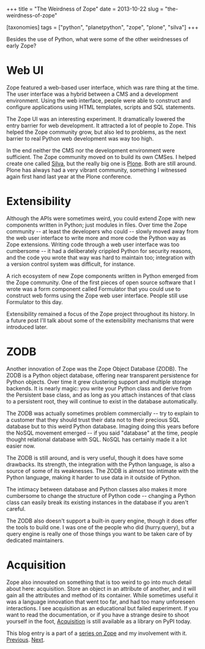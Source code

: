+++
title = "The Weirdness of Zope"
date = 2013-10-22
slug = "the-weirdness-of-zope"

[taxonomies]
tags = ["python", "planetpython", "zope", "plone", "silva"]
+++

Besides the use of Python, what were some of the other weirdnesses of
early Zope?

# Web UI

Zope featured a web-based user interface, which was rare thing at the
time. The user interface was a hybrid between a CMS and a development
environment. Using the web interface, people were able to construct and
configure applications using HTML templates, scripts and SQL statements.

The Zope UI was an interesting experiment. It dramatically lowered the
entry barrier for web development. It attracted a lot of people to Zope.
This helped the Zope community grow, but also led to problems, as the
next barrier to real Python web development was way too high.

In the end neither the CMS nor the development environment were
sufficient. The Zope community moved on to build its own CMSes. I helped
create one called [Silva](http://silvacms.org/), but the really big one
is [Plone](http://plone.org). Both are still around. Plone has always
had a very vibrant community, something I witnessed again first hand
last year at the Plone conference.

# Extensibility

Although the APIs were sometimes weird, you could extend Zope with new
components written in Python; just modules in files. Over time the Zope
community -- at least the developers who could -- slowly moved away from
the web user interface to write more and more code the Python way as
Zope extensions. Writing code through a web user interface was too
cumbersome -- it had a deliberately crippled Python for security
reasons, and the code you wrote that way was hard to maintain too;
integration with a version control system was difficult, for instance.

A rich ecosystem of new Zope components written in Python emerged from
the Zope community. One of the first pieces of open source software that
I wrote was a form component called Formulator that you could use to
construct web forms using the Zope web user interface. People still use
Formulator to this day.

Extensibility remained a focus of the Zope project throughout its
history. In a future post I'll talk about some of the extensibility
mechanisms that were introduced later.

# ZODB

Another innovation of Zope was the Zope Object Database (ZODB). The ZODB
is a Python object database, offering near transparent persistence for
Python objects. Over time it grew clustering support and multiple
storage backends. It is nearly magic: you write your Python class and
derive from the Persistent base class, and as long as you attach
instances of that class to a persistent root, they will continue to
exist in the database automatically.

The ZODB was actually sometimes problem commercially -- try to explain
to a customer that they should trust their data not to their precious
SQL database but to this weird Python database. Imaging doing this years
before the NoSQL movement emerged -- if you said "database" at the time,
people thought relational database with SQL. NoSQL has certainly made it
a lot easier now.

The ZODB is still around, and is very useful, though it does have some
drawbacks. Its strength, the integration with the Python language, is
also a source of some of its weaknesses. The ZODB is almost too intimate
with the Python language, making it harder to use data in it outside of
Python.

The intimacy between database and Python classes also makes it more
cumbersome to change the structure of Python code -- changing a Python
class can easily break its existing instances in the database if you
aren't careful.

The ZODB also doesn't support a built-in query engine, though it does
offer the tools to build one. I was one of the people who did
(hurry.query), but a query engine is really one of those things you want
to be taken care of by dedicated maintainers.

# Acquisition

Zope also innovated on something that is too weird to go into much
detail about here: acquisition. Store an object in an attribute of
another, and it will gain all the attributes and method of its
container. While sometimes useful it was a language innovation that went
too far, and had too many unforeseen interactions. I see acquisition as
an educational but failed experiment. If you want to read the
documentation, or if you have a strange desire to shoot yourself in the
foot, [Acquisition](https://pypi.python.org/pypi/Acquisition) is still
available as a library on PyPI today.

This blog entry is a part of a [series on
Zope](/posts/my-exit-from-zope) and my
involvement with it.
[Previous](/posts/the-rise-of-zope).
[Next](/posts/object-publishing).
